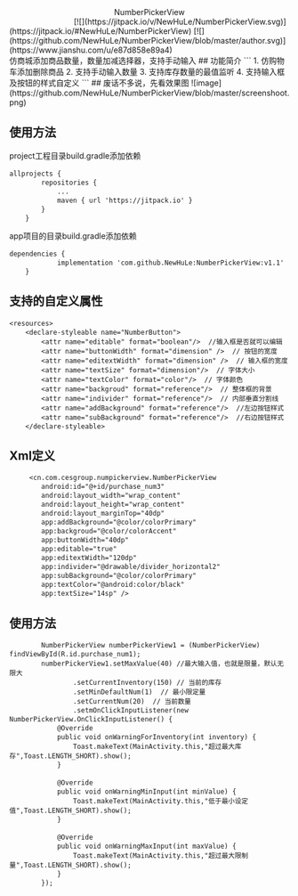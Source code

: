<center>NumberPickerView</center>
&emsp;&emsp;&emsp;&emsp;&emsp;&emsp;&emsp;&emsp;
[![](https://jitpack.io/v/NewHuLe/NumberPickerView.svg)](https://jitpack.io/#NewHuLe/NumberPickerView)
[![](https://github.com/NewHuLe/NumberPickerView/blob/master/author.svg)](https://www.jianshu.com/u/e87d858e89a4)
</br>
仿商城添加商品数量，数量加减选择器，支持手动输入
## 功能简介
```
1. 仿购物车添加删除商品
2. 支持手动输入数量
3. 支持库存数量的最值监听
4. 支持输入框及按钮的样式自定义
```
## 废话不多说，先看效果图
 ![image](https://github.com/NewHuLe/NumberPickerView/blob/master/screenshoot.png)
 
## 使用方法
project工程目录build.gradle添加依赖
```
allprojects {
		repositories {
			...
			maven { url 'https://jitpack.io' }
		}
	}
```
app项目的目录build.gradle添加依赖
```
dependencies {
	        implementation 'com.github.NewHuLe:NumberPickerView:v1.1'
	}
```
## 支持的自定义属性
```
<resources>
    <declare-styleable name="NumberButton">
        <attr name="editable" format="boolean"/>  //输入框是否就可以编辑
        <attr name="buttonWidth" format="dimension" />  // 按钮的宽度
        <attr name="editextWidth" format="dimension" />  // 输入框的宽度
        <attr name="textSize" format="dimension"/>  // 字体大小
        <attr name="textColor" format="color"/>  // 字体颜色
        <attr name="backgroud" format="reference"/>  // 整体框的背景
        <attr name="individer" format="reference"/>  // 内部垂直分割线
        <attr name="addBackground" format="reference"/>  //左边按钮样式
        <attr name="subBackground" format="reference"/>  //右边按钮样式
    </declare-styleable>
```
    
## Xml定义
```
     <cn.com.cesgroup.numpickerview.NumberPickerView
        android:id="@+id/purchase_num3"
        android:layout_width="wrap_content"
        android:layout_height="wrap_content"
        android:layout_marginTop="40dp"
        app:addBackground="@color/colorPrimary"
        app:backgroud="@color/colorAccent"
        app:buttonWidth="40dp"
        app:editable="true"
        app:editextWidth="120dp"
        app:individer="@drawable/divider_horizontal2"
        app:subBackground="@color/colorPrimary"
        app:textColor="@android:color/black"
        app:textSize="14sp" />
```
    
## 使用方法
```
        NumberPickerView numberPickerView1 = (NumberPickerView) findViewById(R.id.purchase_num1);
        numberPickerView1.setMaxValue(40) //最大输入值，也就是限量，默认无限大
                .setCurrentInventory(150) // 当前的库存
                .setMinDefaultNum(1)  // 最小限定量
                .setCurrentNum(20)  // 当前数量
                .setmOnClickInputListener(new NumberPickerView.OnClickInputListener() {
            @Override
            public void onWarningForInventory(int inventory) {
                Toast.makeText(MainActivity.this,"超过最大库存",Toast.LENGTH_SHORT).show();
            }

            @Override
            public void onWarningMinInput(int minValue) {
                Toast.makeText(MainActivity.this,"低于最小设定值",Toast.LENGTH_SHORT).show();
            }

            @Override
            public void onWarningMaxInput(int maxValue) {
                Toast.makeText(MainActivity.this,"超过最大限制量",Toast.LENGTH_SHORT).show();
            }
        });
 ```
        

